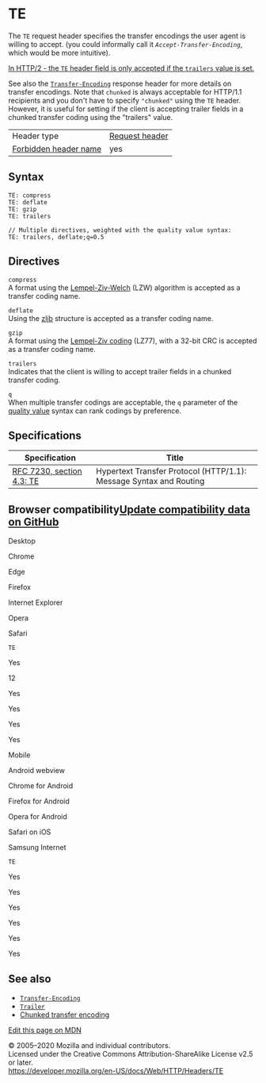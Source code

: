 TE
==

The `TE` request header specifies the transfer encodings the user agent is willing to accept. (you could informally call it *`Accept-Transfer-Encoding`*, which would be more intuitive).

[In HTTP/2 - the `TE` header field is only accepted if the `trailers` value is set.](https://tools.ietf.org/html/rfc7540#section-8.1.2.2)

See also the [`Transfer-Encoding`](transfer-encoding) response header for more details on transfer encodings. Note that `chunked` is always acceptable for HTTP/1.1 recipients and you don't have to specify `"chunked"` using the `TE` header. However, it is useful for setting if the client is accepting trailer fields in a chunked transfer coding using the "trailers" value.

<table><tbody><tr class="odd"><td>Header type</td><td><a href="https://developer.mozilla.org/en-US/docs/Glossary/Request_header">Request header</a></td></tr><tr class="even"><td><a href="https://developer.mozilla.org/en-US/docs/Glossary/Forbidden_header_name">Forbidden header name</a></td><td>yes</td></tr></tbody></table>

Syntax
------

    TE: compress
    TE: deflate
    TE: gzip
    TE: trailers

    // Multiple directives, weighted with the quality value syntax:
    TE: trailers, deflate;q=0.5

Directives
----------

`compress`  
A format using the [Lempel-Ziv-Welch](http://en.wikipedia.org/wiki/LZW) (LZW) algorithm is accepted as a transfer coding name.

`deflate`  
Using the [zlib](http://en.wikipedia.org/wiki/Zlib) structure is accepted as a transfer coding name.

`gzip`  
A format using the [Lempel-Ziv coding](http://en.wikipedia.org/wiki/LZ77_and_LZ78#LZ77) (LZ77), with a 32-bit CRC is accepted as a transfer coding name.

`trailers`  
Indicates that the client is willing to accept trailer fields in a chunked transfer coding.

`q`  
When multiple transfer codings are acceptable, the `q` parameter of the [quality value](https://developer.mozilla.org/en-US/docs/Glossary/Quality_values) syntax can rank codings by preference.

Specifications
--------------

<table><thead><tr class="header"><th>Specification</th><th>Title</th></tr></thead><tbody><tr class="odd"><td><a href="https://tools.ietf.org/html/rfc7230#section-4.3">RFC 7230, section 4.3: TE</a></td><td>Hypertext Transfer Protocol (HTTP/1.1): Message Syntax and Routing</td></tr></tbody></table>

Browser compatibility<a href="https://github.com/mdn/browser-compat-data" class="bc-github-link">Update compatibility data on GitHub</a>
----------------------------------------------------------------------------------------------------------------------------------------

Desktop

<span class="bc-head-txt-label bc-head-icon-chrome">Chrome</span>

<span class="bc-head-txt-label bc-head-icon-edge">Edge</span>

<span class="bc-head-txt-label bc-head-icon-firefox">Firefox</span>

<span class="bc-head-txt-label bc-head-icon-ie">Internet Explorer</span>

<span class="bc-head-txt-label bc-head-icon-opera">Opera</span>

<span class="bc-head-txt-label bc-head-icon-safari">Safari</span>

`TE`

Yes

12

Yes

Yes

Yes

Yes

Mobile

<span class="bc-head-txt-label bc-head-icon-webview_android">Android webview</span>

<span class="bc-head-txt-label bc-head-icon-chrome_android">Chrome for Android</span>

<span class="bc-head-txt-label bc-head-icon-firefox_android">Firefox for Android</span>

<span class="bc-head-txt-label bc-head-icon-opera_android">Opera for Android</span>

<span class="bc-head-txt-label bc-head-icon-safari_ios">Safari on iOS</span>

<span class="bc-head-txt-label bc-head-icon-samsunginternet_android">Samsung Internet</span>

`TE`

Yes

Yes

Yes

Yes

Yes

Yes

See also
--------

-   [`Transfer-Encoding`](transfer-encoding)
-   [`Trailer`](trailer)
-   [Chunked transfer encoding](https://en.wikipedia.org/wiki/Chunked_transfer_encoding)

<a href="https://developer.mozilla.org/en-US/docs/Web/HTTP/Headers/TE$edit" class="_attribution-link">Edit this page on MDN</a>

© 2005–2020 Mozilla and individual contributors.  
Licensed under the Creative Commons Attribution-ShareAlike License v2.5 or later.  
<a href="https://developer.mozilla.org/en-US/docs/Web/HTTP/Headers/TE" class="_attribution-link">https://developer.mozilla.org/en-US/docs/Web/HTTP/Headers/TE</a>
